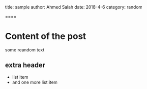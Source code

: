 title: sample
author: Ahmed Salah
date: 2018-4-6
category: random

====

# Content of the post

some reandom text

## extra header

* list item
* and one more list item